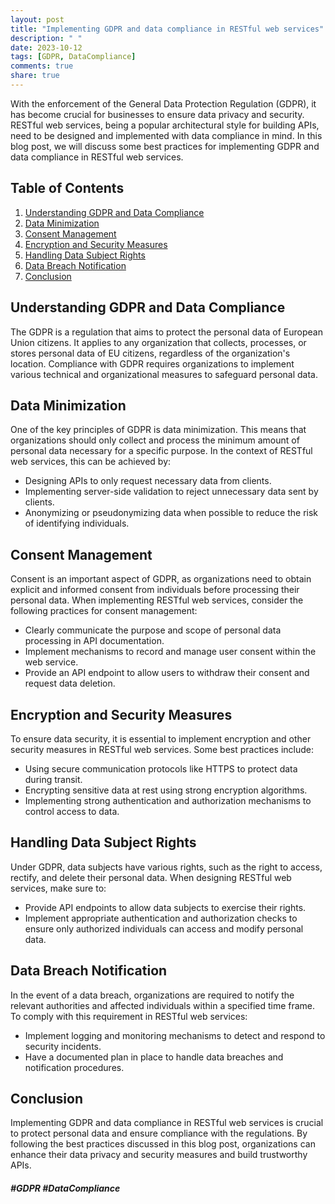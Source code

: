 ```yaml
---
layout: post
title: "Implementing GDPR and data compliance in RESTful web services"
description: " "
date: 2023-10-12
tags: [GDPR, DataCompliance]
comments: true
share: true
---
```


With the enforcement of the General Data Protection Regulation (GDPR), it has become crucial for businesses to ensure data privacy and security. RESTful web services, being a popular architectural style for building APIs, need to be designed and implemented with data compliance in mind. In this blog post, we will discuss some best practices for implementing GDPR and data compliance in RESTful web services.

## Table of Contents
1. [Understanding GDPR and Data Compliance](#understanding-gdpr-and-data-compliance)
2. [Data Minimization](#data-minimization)
3. [Consent Management](#consent-management)
4. [Encryption and Security Measures](#encryption-and-security-measures)
5. [Handling Data Subject Rights](#handling-data-subject-rights)
6. [Data Breach Notification](#data-breach-notification)
7. [Conclusion](#conclusion)

## Understanding GDPR and Data Compliance

The GDPR is a regulation that aims to protect the personal data of European Union citizens. It applies to any organization that collects, processes, or stores personal data of EU citizens, regardless of the organization's location. Compliance with GDPR requires organizations to implement various technical and organizational measures to safeguard personal data.

## Data Minimization

One of the key principles of GDPR is data minimization. This means that organizations should only collect and process the minimum amount of personal data necessary for a specific purpose. In the context of RESTful web services, this can be achieved by:

- Designing APIs to only request necessary data from clients.
- Implementing server-side validation to reject unnecessary data sent by clients.
- Anonymizing or pseudonymizing data when possible to reduce the risk of identifying individuals.

## Consent Management

Consent is an important aspect of GDPR, as organizations need to obtain explicit and informed consent from individuals before processing their personal data. When implementing RESTful web services, consider the following practices for consent management:

- Clearly communicate the purpose and scope of personal data processing in API documentation.
- Implement mechanisms to record and manage user consent within the web service.
- Provide an API endpoint to allow users to withdraw their consent and request data deletion.

## Encryption and Security Measures

To ensure data security, it is essential to implement encryption and other security measures in RESTful web services. Some best practices include:

- Using secure communication protocols like HTTPS to protect data during transit.
- Encrypting sensitive data at rest using strong encryption algorithms.
- Implementing strong authentication and authorization mechanisms to control access to data.

## Handling Data Subject Rights

Under GDPR, data subjects have various rights, such as the right to access, rectify, and delete their personal data. When designing RESTful web services, make sure to:

- Provide API endpoints to allow data subjects to exercise their rights.
- Implement appropriate authentication and authorization checks to ensure only authorized individuals can access and modify personal data.

## Data Breach Notification

In the event of a data breach, organizations are required to notify the relevant authorities and affected individuals within a specified time frame. To comply with this requirement in RESTful web services:

- Implement logging and monitoring mechanisms to detect and respond to security incidents.
- Have a documented plan in place to handle data breaches and notification procedures.

## Conclusion

Implementing GDPR and data compliance in RESTful web services is crucial to protect personal data and ensure compliance with the regulations. By following the best practices discussed in this blog post, organizations can enhance their data privacy and security measures and build trustworthy APIs.

##### #GDPR #DataCompliance